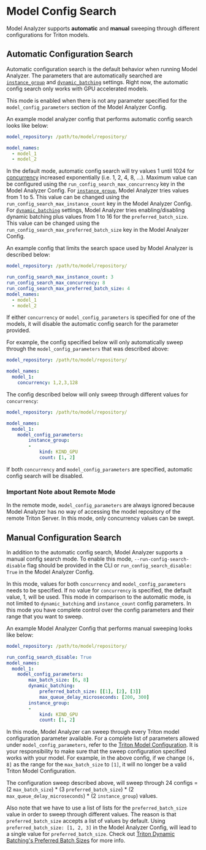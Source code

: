 <!--
Copyright (c) 2021, NVIDIA CORPORATION. All rights reserved.

Licensed under the Apache License, Version 2.0 (the "License");
you may not use this file except in compliance with the License.
You may obtain a copy of the License at

    http://www.apache.org/licenses/LICENSE-2.0

Unless required by applicable law or agreed to in writing, software
distributed under the License is distributed on an "AS IS" BASIS,
WITHOUT WARRANTIES OR CONDITIONS OF ANY KIND, either express or implied.
See the License for the specific language governing permissions and
limitations under the License.
-->

# Model Config Search

Model Analyzer supports **automatic** and **manual** sweeping
through different configurations for Triton models.

## Automatic Configuration Search

Automatic configuration search is the default behavior when
running Model Analyzer. The parameters that are automatically
searched are
[`instance_group`](https://github.com/triton-inference-server/server/blob/master/docs/model_configuration.md#instance-groups)
and
[`dynamic_batching`](https://github.com/triton-inference-server/server/blob/master/docs/model_configuration.md#dynamic-batcher)
settings. Right now, the automatic config search only works with GPU
accelerated models.

This mode is enabled when there is not any parameter specified for
the `model_config_parameters` section of the Model Analyzer Config.

An example model analyzer config that performs automatic config search
looks like below:

```yaml
model_repository: /path/to/model/repository/

model_names:
  - model_1
  - model_2
```

In the default mode, automatic config search will try values 1 until 1024
for [concurrency](https://github.com/triton-inference-server/server/blob/master/docs/perf_analyzer.md#request-concurrency) increased exponentially (i.e. 1, 2, 4, 8, ...). Maximum value can be configured using the `run_config_search_max_concurrency` key in
the Model Analyzer Config. For [`instance_group`](https://github.com/triton-inference-server/server/blob/master/docs/model_configuration.md#instance-groups), 
Model Analyzer tries values from 1 to 5. This value can be changed using the
`run_config_search_max_instance_count` key in the Model Analyzer Config. For
[`dynamic_batching`](https://github.com/triton-inference-server/server/blob/master/docs/model_configuration.md#dynamic-batcher) settings, Model Analyzer tries enabling/disabling
dynamic batching plus values from 1 to 16 for the `preferred_batch_size`. 
This value can be changed using the `run_config_search_max_preferred_batch_size` key
in the Model Analyzer Config.

An example config that limits the search space used by Model Analyzer is described
below:

```yaml
model_repository: /path/to/model/repository/

run_config_search_max_instance_count: 3
run_config_search_max_concurrency: 8
run_config_search_max_preferred_batch_size: 4
model_names:
  - model_1
  - model_2
```

If either `concurrency` or `model_config_parameters` is specified
for one of the models, it will disable the automatic config search for the parameter
provided.

For example, the config specified below will only automatically sweep through
the `model_config_parameters` that was described above:

```yaml
model_repository: /path/to/model/repository/

model_names:
  model_1:
    concurrency: 1,2,3,128
```

The config described below will only sweep through different values for `concurrency`:

```yaml
model_repository: /path/to/model/repository/

model_names:
  model_1:
    model_config_parameters:
        instance_group:
        -
            kind: KIND_GPU
            count: [1, 2]
```

If both `concurrency` and `model_config_parameters` are specified, automatic
config search will be disabled.

### Important Note about Remote Mode

In the remote mode, `model_config_parameters` are always ignored because
Model Analyzer has no way of accessing the model repository of the remote
Triton Server. In this mode, only concurrency values can be swept.

## Manual Configuration Search

In addition to the automatic config search, Model Analyzer supports a manual
config search mode. To enable this mode,
`--run-config-search-disable` flag should be provided in the CLI or `run_config_search_disable:
True` in the Model Analyzer Config.

In this mode, values for both `concurrency` and `model_config_parameters` needs to be specified. If no value for `concurrency` is specified,
the default value, 1, will be used. This mode in comparison to the
automatic mode, is not limited to `dynamic_batching` and `instance_count`
config parameters. In this mode you have complete control over the config
parameters and their range that you want to sweep.

An example Model Analyzer Config that performs manual sweeping looks like
below:

```yaml
model_repository: /path/to/model/repository/

run_config_search_disable: True
model_names:
  model_1:
    model_config_parameters:
        max_batch_size: [6, 8]
        dynamic_batching:
            preferred_batch_size: [[1], [2], [3]]
            max_queue_delay_microseconds: [200, 300]
        instance_group:
        -
            kind: KIND_GPU
            count: [1, 2]
```

In this mode, Model Analyzer can sweep through every Triton model configuration
parameter available. For a complete list of parameters allowed under
`model_config_parameters`, refer to the [Triton Model
Configuration](https://github.com/triton-inference-server/server/blob/master/docs/model_configuration.md).
It is your responsibility to make sure that the sweep configuration specified
works with your model. For example, in the above config, if we change `[6,
8]` as the range for the `max_batch_size` to `[1]`, it will no longer be a
valid Triton Model Configuration.

The configuration sweep described above, will sweep through 24 configs = (2 `max_batch_size`) * (3 `preferred_batch_size`) * (2 `max_queue_delay_microseconds`) * (2 `instance_group`) values.

Also note that we have to use a list of lists for the `preferred_batch_size` value
in order to sweep through different values. The reason is that `preferred_batch_size`
accepts a list of values by default. Using `preferred_batch_size: [1, 2, 3]` in the
Model Analyzer Config, will lead to a single value for `preferred_batch_size`. Check out
[Triton Dynamic Batching's Preferred Batch Sizes](https://github.com/triton-inference-server/server/blob/master/docs/model_configuration.md#preferred-batch-sizes) for more info.
